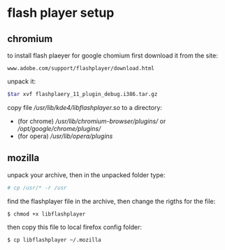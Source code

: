 # flash player setup

## chromium
to install flash plaeyer for google chomium first
download it from the site: 
```
www.adobe.com/support/flashplayer/download.html 
```

unpack it:
```sh
$tar xvf flashplaery_11_plugin_debug.i386.tar.gz    
```

copy file */usr/lib/kde4/libflashplayer.so*
to a directory:
- (for chrome) */usr/lib/chromium-browser/plugins/*
  or */opt/google/chrome/plugins/*
- (for opera) */usr/lib/opera/plugins* 
 

## mozilla
unpack your archive, then in the unpacked folder type:
```sh
# cp /usr/* -r /usr
```

find the flashplayer file in the archive,
then change the rigths for the file:
```sh
$ chmod +x libflashplayer
```

then copy this file to local firefox config folder:
```sh
$ cp libflashplayer ~/.mozilla
```

